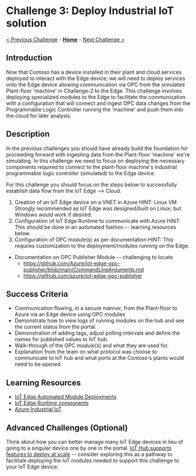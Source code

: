 # Challenge 3: Deploy Industrial IoT solution

[< Previous Challenge](./Challenge-02.md) - **[Home](../README.md)** - [Next Challenge >](./Challenge-04.md)

## Introduction
Now that Contoso has a device installed in their plant and cloud services deployed to interact with the Edge device; we will need to deploy services onto the Edge device allowing communication via OPC from the simulated Plant-floor 'machine' in Challenge-2 to the Edge.  This challenge involves deploying specialized modules to the Edge to facilitate the communication with a configuration that will connect and ingest OPC data changes from the Programmable Logic Controller running the 'machine' and push them into the cloud for later analysis.

## Description
In the previous challenges you should have already build the foundation for proceeding forward with ingesting data from the Plant-floor 'machine' we're simulating.  In this challenge we need to focus on deploying the necessary components required to connect to the plant-floor machine's industrial programmable logic controller (simulated) to the Edge device.  

For this challenge you should focus on the steps below to successfully establish data flow from the IoT Edge --> Cloud.

1. Creation of an IoT Edge device on a VNET in Azure HINT: Linux VM Strongly recommended as IoT Edge was designed/built on Linux; but Windows would work if desired.
1. Configuration of IoT Edge Runtime to communicate with Azure HINT: This should be done in an automated fashion -- learning resources below.
1. Configuration of OPC module(s) as per documentation HINT: This requires customization to the deployment/modules running on the Edge.
 + Documentation on OPC Publisher Module -- challenging to locate
    - https://github.com/Azure/iot-edge-opc-publisher/blob/main/CommandLineArguments.md
    - https://github.com/azure/iot-edge-opc-publisher


## Success Criteria
- Communication flowing, in a secure manner, from the Plant-floor to Azure via an Edge device using OPC modules
- Demonstrate how to view logs of running modules on the hub and see the current status from the portal.
- Demonstration of adding tags, adjust polling intervals and define the names for published values to IoT hub.
- Walk-through of the OPC module(s) and what they are used for.
- Explanation from the team on what protocol was choose to communicate to IoT hub and what ports at the Contoso's plants would need to be opened


## Learning Resources
* [IoT Edge Automated Module Deployments](https://docs.microsoft.com/en-us/azure/iot-edge/module-deployment-monitoring?view=iotedge-2018-06)
* [IoT Edge Runtime components ](https://docs.microsoft.com/en-us/azure/iot-edge/how-to-install-iot-edge?view=iotedge-2018-06&tabs=windows)
* [Azure Industrial IoT](https://azure.github.io/Industrial-IoT/)

## Advanced Challenges (Optional)
Think about how you can better manage many IoT Edge devices in lieu of going to a singular device one by one in the portal.  [IoT Hub supports features to deploy at scale](https://docs.microsoft.com/en-us/azure/iot-edge/how-to-deploy-at-scale?view=iotedge-2018-06) -- consider exploring this as a pathway to facilitate deploying the IoT modules needed to support this challenge to your IoT Edge device.
